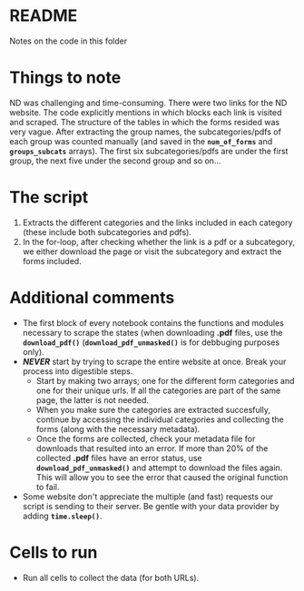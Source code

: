 # README

Notes on the code in this folder

# Things to note

ND was challenging and time-consuming. There were two links for the ND website. The code explicitly mentions in which blocks each link is visited and scraped. The structure of the tables in which the forms resided was very vague. After extracting the group names, the subcategories/pdfs of each group was counted manually (and saved in the **`num_of_forms`** and **`groups_subcats`** arrays). The first six subcategories/pdfs are under the first group, the next five under the second group and so on...

# The script

1. Extracts the different categories and the links included in each category (these include both subcategories and pdfs).
2. In the for-loop, after checking whether the link is a pdf or a subcategory, we either download the page or visit the subcategory and extract the forms included.

# Additional comments

- The first block of every notebook contains the functions and modules necessary to scrape the states (when downloading **.pdf** files, use the **`download_pdf()`** (**`download_pdf_unmasked()`** is for debbuging purposes only).
- **_NEVER_** start by trying to scrape the entire website at once. Break your process into digestible steps.
  - Start by making two arrays; one for the different form categories and one for their unique urls. If all the categories are part of the same page, the latter is not needed.
  - When you make sure the categories are extracted succesfully, continue by accessing the individual categories and collecting the forms (along with the necessary metadata).
  - Once the forms are collected, check your metadata file for downloads that resulted into an error. If more than 20% of the collected **.pdf** files have an error status, use **`download_pdf_unmasked()`** and attempt to download the files again. This will allow you to see the error that caused the original function to fail.
- Some website don't appreciate the multiple (and fast) requests our script is sending to their server. Be gentle with your data provider by adding **`time.sleep()`**.

# Cells to run

- Run all cells to collect the data (for both URLs).
